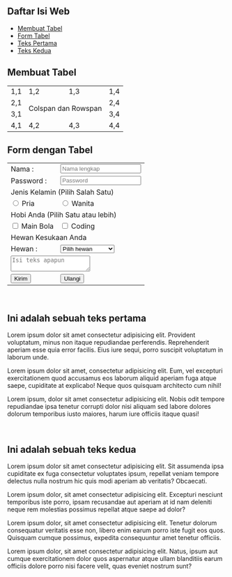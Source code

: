 <!DOCTYPE html>
<html>
    <body>
        <h2>Daftar Isi Web</h2>
        <ul>
            <li><a href="#tabel">Membuat Tabel</a></li>
            <li><a href="#form_tabel">Form Tabel</a></li>
            <li><a href="#teks_pertama">Teks Pertama</a></li>
            <li><a href="#teks_kedua">Teks Kedua</a></li>
        </ul>
        <h2 id="tabel">Membuat Tabel</h2>
        <table id="tabel1" cellspacing="0">
            <tr>
                <td>1,1</td>
                <td>1,2</td>
                <td>1,3</td>
                <td>1,4</td>
            </tr>
            <tr>
                <td>2,1</td>
                <td colspan="2" rowspan="2">Colspan dan Rowspan</td>
                <td>2,4</td>
            </tr>
            <tr>
                <td>3,1</td>
                <td>3,4</td>
            </tr>
            <tr>
                <td>4,1</td>
                <td>4,2</td>
                <td>4,3</td>
                <td>4,4</td>
            </tr>
        </table>
        <h2 id="form_tabel">Form dengan Tabel</h2>
        <form>
            <table>
                <tr>
                    <td>
                        <label for="username">Nama : </label>
                    </td>
                    <td>
                        <input type="text" id="username" placeholder="Nama lengkap"/>
                    </td>
                </tr>
                <tr>
                    <td>
                        <label for="pwd">Password : </label>
                    </td>
                    <td>
                        <input type="password" id="pwd" placeholder="Password"/>
                    </td>
                </tr>
                <tr>
                    <td colspan="2">Jenis Kelamin (Pilih Salah Satu)</td>
                </tr>
                <tr>
                    <td>
                        <input type="radio" name="jnsklmn" id="pria"/>
                        <label for="pria">Pria</label>
                    </td>
                    <td>
                        <input type="radio" name="jnsklmn" id="wanita"/>
                        <label for="wanita">Wanita</label>
                    </td>
                </tr>
                <tr>
                    <td colspan="2">Hobi Anda (Pilih Satu atau lebih)</td>
                </tr>
                <tr>
                    <td>
                        <input type="checkbox" id="mainbola">
                        <label for="mainbola">Main Bola</label>
                    </td>
                    <td>
                        <input type="checkbox" id="coding">
                        <label for="coding">Coding</label>
                    </td>
                </tr>
                <tr>
                    <td colspan="2">Hewan Kesukaan Anda</td>
                </tr>
                <tr>
                    <td>Hewan :</td>
                    <td>
                        <select>
                            <option>Pilih hewan</option>
                            <option value="1">Tikus Berdasi</option>
                            <option value="2">Banteng Merah</option>
                            <option value="3">Tikus bau tenguk</option>
                        </select>
                    </td>
                </tr>
                <tr>
                    <td colspan="2">
                        <textarea placeholder="Isi teks apapun"></textarea>
                    </td>
                </tr>
                <tr>
                    <td>
                        <button type="submit">Kirim</button>
                    </td>
                    <td>
                        <button type="reset">Ulangi</button>
                    </td>
                </tr>
            </table>
        </form><br>
        <h2 id="teks_pertama">Ini adalah sebuah teks pertama</h2>
        <p>Lorem ipsum dolor sit amet consectetur adipisicing elit. Provident voluptatum, minus non itaque repudiandae perferendis. Reprehenderit aperiam esse quia error facilis. Eius iure sequi, porro suscipit voluptatum in laborum unde.</p>
        <p>Lorem ipsum dolor sit amet, consectetur adipisicing elit. Eum, vel excepturi exercitationem quod accusamus eos laborum aliquid aperiam fuga atque saepe, cupiditate at explicabo! Neque quos quisquam architecto cum nihil!</p>
        <p>Lorem ipsum, dolor sit amet consectetur adipisicing elit. Nobis odit tempore repudiandae ipsa tenetur corrupti dolor nisi aliquam sed labore dolores dolorum temporibus iusto maiores, harum iure officiis itaque quasi!</p><br>
        <h2 id="teks_kedua">Ini adalah sebuah teks kedua</h2>
        <p>Lorem ipsum dolor sit amet consectetur adipisicing elit. Sit assumenda ipsa cupiditate ex fuga consectetur voluptates ipsum, repellat veniam tempore delectus nulla nostrum hic quis modi aperiam ab veritatis? Obcaecati.</p>
        <p>Lorem ipsum dolor, sit amet consectetur adipisicing elit. Excepturi nesciunt temporibus iste porro, ipsam recusandae aut aperiam at id nam deleniti neque rem molestias possimus repellat atque saepe ad dolor?</p>
        <p>Lorem ipsum dolor, sit amet consectetur adipisicing elit. Tenetur dolorum consequatur veritatis esse non, libero enim earum porro iste fugit eos quos. Quisquam cumque possimus, expedita consequuntur amet tenetur officiis.</p>
        <p>Lorem ipsum dolor, sit amet consectetur adipisicing elit. Natus, ipsum aut cumque exercitationem dolor quos aspernatur atque ullam blanditiis earum officiis dolore porro nisi facere velit, quas eveniet nostrum sunt?</p><br><br><br>
    </body>
</html>
